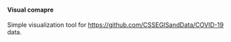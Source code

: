 #### Visual comapre

Simple visualization tool for https://github.com/CSSEGISandData/COVID-19 data.

